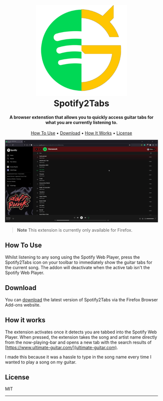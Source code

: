 
<h1 align="center">
  <br>
  <img src="./assets/readme/400.png" alt="Spotify2Tabs" width="300">
  <br>
  Spotify2Tabs
  <br>
</h1>

<h4 align="center">A browser extenstion that allows you to quickly access guitar tabs for what you are currently listening to.</h4>

<p align="center">
  <a href="#how-to-use">How To Use</a> •
  <a href="#download">Download</a> •
  <a href="#how-it-works">How It Works</a> •
  <a href="#license">License</a>
</p>

![screenshot](/assets/readme/demonstration.gif)

> **Note**
> This extension is currently only available for Firefox.

## How To Use

Whilst listening to any song using the Spotify Web Player, press the Spotify2Tabs icon on your toolbar to immediately show the guitar tabs for the current song. The addon will deactivate when the active tab isn't the Spotify Web Player.

## Download

You can [download](https://addons.mozilla.org/en-GB/firefox/addon/spotify2tabs/) the latest version of Spotify2Tabs via the Firefox Browser Add-ons website.

## How it works

The extension activates once it detects you are tabbed into the Spotify Web Player. When pressed, the extension takes the song and artist name directly from the now-playing-bar and opens a new tab with the search results of [https://www.ultimate-guitar.com/](ultimate-guitar.com).

I made this because it was a hassle to type in the song name every time I wanted to play a song on my guitar.

## License

MIT

---
